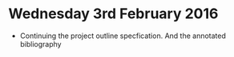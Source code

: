 # Wednesday 3rd February 2016

* Continuing the project outline specfication. And the annotated bibliography
